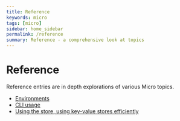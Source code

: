 ```yaml
---
title: Reference
keywords: micro
tags: [micro]
sidebar: home_sidebar
permalink: /reference
summary: Reference - a comprehensive look at topics
---
```


# Reference

Reference entries are in depth explorations of various Micro topics.

- [Environments](environments)
- [CLI usage](cli)
- [Using the store, using key-value stores efficiently](store)